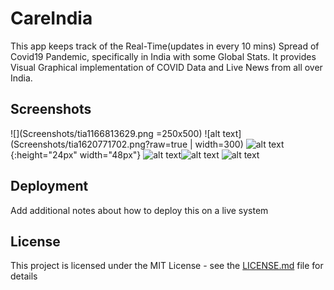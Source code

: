# CareIndia

This app keeps track of the Real-Time(updates in every 10 mins) Spread of Covid19 Pandemic, specifically in India with some Global Stats. It provides Visual Graphical implementation of COVID Data and Live News from all over India.

## Screenshots
![](Screenshots/tia1166813629.png =250x500)
![alt text](Screenshots/tia1620771702.png?raw=true | width=300)
![alt text](Screenshots/tia1682729890.png?raw=true){:height="24px" width="48px"}
![alt text](Screenshots/tia1980716158.png?raw=true)![alt text](Screenshots/tia2068600951.png?raw=true)
![alt text](Screenshots/tia757740049.png?raw=true)

## Deployment

Add additional notes about how to deploy this on a live system

## License

This project is licensed under the MIT License - see the [LICENSE.md](LICENSE.md) file for details

